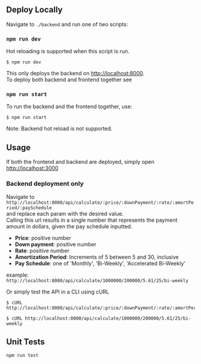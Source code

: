 ## Deploy Locally
Navigate to `./backend` and run one of two scripts:

### `npm run dev`

Hot reloading is supported when this script is run.
```
$ npm run dev
```

This only deploys the backend on [http://localhost:8000](http://localhost:8000).\
To deploy both backend and frontend together see 

### `npm run start`


To run the backend and the frontend together, use:
```
$ npm run start
```

Note: Backend hot reload is not supported.

## Usage

If both the frontend and backend are deployed, simply open [http://localhost:3000](http://localhost:3000)


### Backend deployment only

Navigate to `http://localhost:8000/api/calculate/:price/:downPayment/:rate/:amortPeriod/:paySchedule`\
and replace each param with the desired value.\
Calling this url results in a single number that represents the payment amount in dollars, given the pay schedule inputted.

- __Price__: positive number
- __Down payment__: positive number
- __Rate__: positive number
- __Amortization Period__: Increments of 5 between 5 and 30, inclusive
- __Pay Schedule__: one of 'Monthly', 'Bi-Weekly', 'Accelerated Bi-Weekly'

example:
`http://localhost:8000/api/calculate/1000000/200000/5.61/25/bi-weekly`

Or simply test the API in a CLI using cURL
```
$ cURL http://localhost:8000/api/calculate/:price/:downPayment/:rate/:amortPeriod/:paySchedule

$ cURL http://localhost:8000/api/calculate/1000000/200000/5.61/25/bi-weekly
```

## Unit Tests
```
npm run test
```